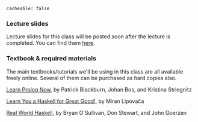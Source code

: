 ```
cacheable: false
```

### Lecture slides

Lecture slides for this class will be posted soon after the lecture is completed. You can find them [here](http://mathcs.pugetsound.edu/~tmullen/secure/s18plp/).

### Textbook & required materials

The main textbooks/tutorials we'll be using in this class are all available freely online. Several of them can be purchased as hard copies also.

[Learn Prolog Now](http://learnprolognow.org/), by Patrick Blackburn, Johan Bos, and Kristina Striegnitz

[Learn You a Haskell for Great Good!](http://learnyouahaskell), by Miran Lipovača

[Real World Haskell](http://book.realworldhaskell.org/read), by Bryan O'Sullivan, Don Stewart, and John Goerzen
